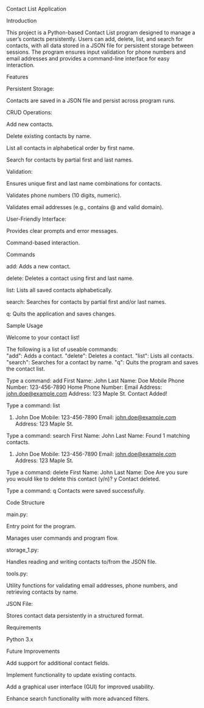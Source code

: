 Contact List Application

Introduction

This project is a Python-based Contact List program designed to manage a user’s contacts persistently. Users can add, delete, list, and search for contacts, with all data stored in a JSON file for persistent storage between sessions. The program ensures input validation for phone numbers and email addresses and provides a command-line interface for easy interaction.

Features

Persistent Storage:

Contacts are saved in a JSON file and persist across program runs.

CRUD Operations:

Add new contacts.

Delete existing contacts by name.

List all contacts in alphabetical order by first name.

Search for contacts by partial first and last names.

Validation:

Ensures unique first and last name combinations for contacts.

Validates phone numbers (10 digits, numeric).

Validates email addresses (e.g., contains @ and valid domain).

User-Friendly Interface:

Provides clear prompts and error messages.

Command-based interaction.

Commands

add: Adds a new contact.

delete: Deletes a contact using first and last name.

list: Lists all saved contacts alphabetically.

search: Searches for contacts by partial first and/or last names.

q: Quits the application and saves changes.

Sample Usage

Welcome to your contact list!

The following is a list of useable commands:  
"add": Adds a contact.
"delete": Deletes a contact.
"list": Lists all contacts.
"search": Searches for a contact by name.
"q": Quits the program and saves the contact list.

Type a command: add
First Name: John
Last Name: Doe
Mobile Phone Number: 123-456-7890
Home Phone Number:
Email Address: john.doe@example.com
Address: 123 Maple St.
Contact Added!

Type a command: list

1. John Doe
   Mobile: 123-456-7890
   Email: john.doe@example.com
   Address: 123 Maple St.

Type a command: search
First Name: John
Last Name:
Found 1 matching contacts.

1. John Doe
   Mobile: 123-456-7890
   Email: john.doe@example.com
   Address: 123 Maple St.

Type a command: delete
First Name: John
Last Name: Doe
Are you sure you would like to delete this contact (y/n)? y
Contact deleted.

Type a command: q
Contacts were saved successfully.

Code Structure

main.py:

Entry point for the program.

Manages user commands and program flow.

storage_1.py:

Handles reading and writing contacts to/from the JSON file.

tools.py:

Utility functions for validating email addresses, phone numbers, and retrieving contacts by name.

JSON File:

Stores contact data persistently in a structured format.

Requirements

Python 3.x

Future Improvements

Add support for additional contact fields.

Implement functionality to update existing contacts.

Add a graphical user interface (GUI) for improved usability.

Enhance search functionality with more advanced filters.

